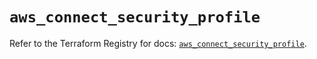 # `aws_connect_security_profile`

Refer to the Terraform Registry for docs: [`aws_connect_security_profile`](https://registry.terraform.io/providers/hashicorp/aws/6.9.0/docs/resources/connect_security_profile).
